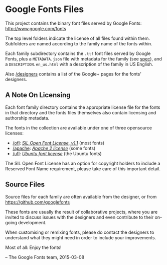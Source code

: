 # Google Fonts Files

This project contains the binary font files served by Google Fonts: http://www.google.com/fonts

The top level folders indicate the license of all files found within them.
Subfolders are named according to the family name of the fonts within. 

Each family subdirectory contains the  `.ttf` font files served by Google Fonts, plus a `METADATA.json` file with metadata for the family (see [spec](METADATA.md)), and a `DESCRIPTION.en_us.html` with a description of the family in US English.

Also [/designers](designers/profiles.csv) contains a list of the Google+ pages for the fonts' designers.

## A Note On Licensing

Each font family directory contains the appropriate license file for the fonts in that directory and the fonts files themselves also contain licensing and authorship metadata.

The fonts in the collection are available under one of three opensource licenses:

* [/ofl](ofl): *[SIL Open Font License, v1.1](http://scripts.sil.org/OFL)* (most fonts)
* [/apache](apache): *[Apache 2 license](http://www.apache.org/licenses/LICENSE-2.0.html)* (some fonts)
* [/ufl](ufl): *[Ubuntu font license](http://font.ubuntu.com/ufl/ubuntu-font-licence-1.0.txt)* (the Ubuntu fonts)

The SIL Open Font License has an option for copyright holders to include a Reserved Font Name requirement, please take care of this important detail.

## Source Files

Source files for each family are often available from the designer, or from https://github.com/googlefonts 

These fonts are usually the result of collaborative projects, where you are invited to discuss issues with the designers and even contribute to their on-going development.

When customising or remixing fonts, please do contact the designers to understand what they might need in order to include your improvements.

Most of all: Enjoy the fonts!

– The Google Fonts team, 2015-03-08

